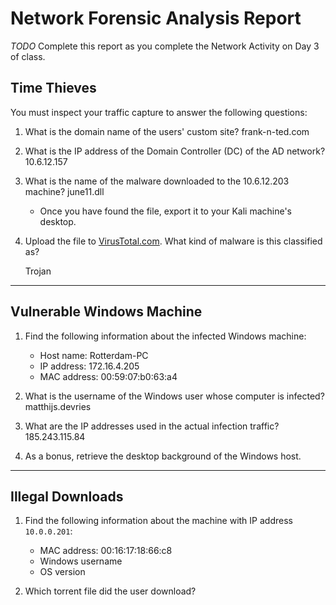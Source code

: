 # Network Forensic Analysis Report

_TODO_ Complete this report as you complete the Network Activity on Day 3 of class.

## Time Thieves 
You must inspect your traffic capture to answer the following questions:

1. What is the domain name of the users' custom site?
frank-n-ted.com

2. What is the IP address of the Domain Controller (DC) of the AD network?
10.6.12.157

3. What is the name of the malware downloaded to the 10.6.12.203 machine?
   june11.dll
   - Once you have found the file, export it to your Kali machine's desktop.

4. Upload the file to [VirusTotal.com](https://www.virustotal.com/gui/). What kind of malware is this classified as?

   Trojan
---

## Vulnerable Windows Machine

1. Find the following information about the infected Windows machine:
    - Host name: Rotterdam-PC
    - IP address: 172.16.4.205
    - MAC address: 00:59:07:b0:63:a4
    
2. What is the username of the Windows user whose computer is infected?
   matthijs.devries
   
3. What are the IP addresses used in the actual infection traffic?
   185.243.115.84
   
4. As a bonus, retrieve the desktop background of the Windows host.

---

## Illegal Downloads

1. Find the following information about the machine with IP address `10.0.0.201`:
    - MAC address: 00:16:17:18:66:c8
    - Windows username
    - OS version

2. Which torrent file did the user download?
